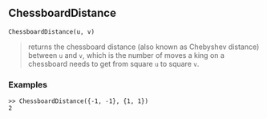 ## ChessboardDistance
```
ChessboardDistance(u, v)
```
> returns the chessboard distance (also known as Chebyshev distance) between `u` and `v`, which is the number of moves a king on a chessboard needs to get from square `u` to square `v`.

### Examples
``` 
>> ChessboardDistance({-1, -1}, {1, 1})
2
```